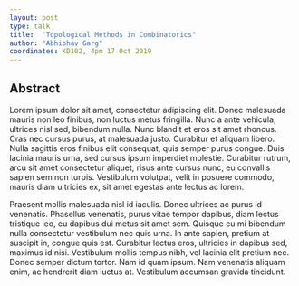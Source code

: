 ```yaml
---
layout: post
type: talk
title:  "Topological Methods in Combinatorics"
author: "Abhibhav Garg"
coordinates: KD102, 4pm 17 Oct 2019
---
```

## Abstract

Lorem ipsum dolor sit amet, consectetur adipiscing elit. Donec malesuada mauris non leo finibus, non luctus metus fringilla. Nunc a ante vehicula, ultrices nisl sed, bibendum nulla. Nunc blandit et eros sit amet rhoncus. Cras nec cursus purus, at malesuada justo. Curabitur et aliquam libero. Nulla sagittis eros finibus elit consequat, quis semper purus congue. Duis lacinia mauris urna, sed cursus ipsum imperdiet molestie. Curabitur rutrum, arcu sit amet consectetur aliquet, risus ante cursus nunc, eu convallis sapien sem non turpis. Vestibulum volutpat, velit in posuere commodo, mauris diam ultricies ex, sit amet egestas ante lectus ac lorem.

Praesent mollis malesuada nisl id iaculis. Donec ultrices ac purus id venenatis. Phasellus venenatis, purus vitae tempor dapibus, diam lectus tristique leo, eu dapibus dui metus sit amet sem. Quisque eu mi bibendum nulla consectetur vestibulum nec quis urna. In ante sapien, pretium at suscipit in, congue quis est. Curabitur lectus eros, ultricies in dapibus sed, maximus id nisi. Vestibulum mollis tempus nibh, vel lacinia elit pretium nec. Donec semper dictum tortor. Nam id quam ipsum. Nam venenatis aliquam enim, ac hendrerit diam luctus at. Vestibulum accumsan gravida tincidunt.
